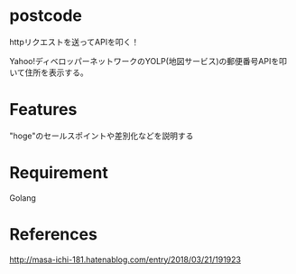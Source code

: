 # postcode
 
 httpリクエストを送ってAPIを叩く！
 
 Yahoo!ディベロッパーネットワークのYOLP(地図サービス)の郵便番号APIを叩いて住所を表示する。
 
# Features
 
"hoge"のセールスポイントや差別化などを説明する
 
# Requirement
 
Golang

# References
 
 http://masa-ichi-181.hatenablog.com/entry/2018/03/21/191923
